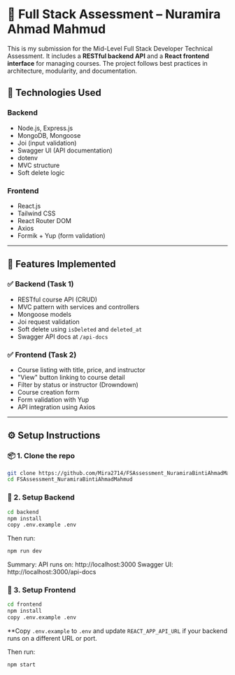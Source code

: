# 🧩 Full Stack Assessment – Nuramira Ahmad Mahmud

This is my submission for the Mid-Level Full Stack Developer Technical Assessment. It includes a **RESTful backend API** and a **React frontend interface** for managing courses. The project follows best practices in architecture, modularity, and documentation.

## 🔧 Technologies Used

### Backend
- Node.js, Express.js
- MongoDB, Mongoose
- Joi (input validation)
- Swagger UI (API documentation)
- dotenv
- MVC structure
- Soft delete logic

### Frontend
- React.js
- Tailwind CSS
- React Router DOM
- Axios
- Formik + Yup (form validation)

---

## 🧪 Features Implemented

### ✅ Backend (Task 1)
- RESTful course API (CRUD)
- MVC pattern with services and controllers
- Mongoose models
- Joi request validation
- Soft delete using `isDeleted` and `deleted_at`
- Swagger API docs at `/api-docs`

### ✅ Frontend (Task 2)
- Course listing with title, price, and instructor
- "View" button linking to course detail
- Filter by status or instructor (Drowndown)
- Course creation form
- Form validation with Yup
- API integration using Axios

---

## ⚙️ Setup Instructions

### 📦 1. Clone the repo

```bash
git clone https://github.com/Mira2714/FSAssessment_NuramiraBintiAhmadMahmud.git
cd FSAssessment_NuramiraBintiAhmadMahmud
```

### 🧩 2. Setup Backend
```bash
cd backend
npm install
copy .env.example .env
```
Then run:
```bash
npm run dev
```
Summary: 
API runs on: http://localhost:3000
Swagger UI: http://localhost:3000/api-docs

### 🎨 3. Setup Frontend
```bash
cd frontend
npm install
copy .env.example .env
```
**Copy `.env.example` to `.env` and update `REACT_APP_API_URL` if your backend runs on a different URL or port.

Then run:
```bash
npm start
```

